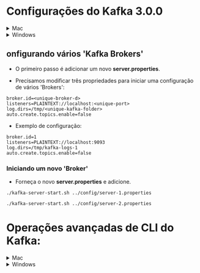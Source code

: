 #  Configurações do Kafka 3.0.0

<details><summary>Mac</summary>
<p>

- Certifique-se de estar dentro do diretório bin.

## Start Zookeeper and Kafka Broker

-   Inicie o Zookeeper:

```
./zookeeper-server-start.sh ../config/zookeeper.properties
```

- Adicione as propriedades abaixo no server.properties (opcional):

```
listeners=PLAINTEXT://localhost:9092
auto.create.topics.enable=false
```

-   Inicie o Kafka Broker:

```
./kafka-server-start.sh ../config/server.properties
```

## Como criar um tópico?

```
./kafka-topics.sh --create --topic test-topic --replication-factor 1 --partitions 4 --bootstrap-server localhost:9092
```

## Como instanciar um Produtor no console?

### Sem chave:

```
./kafka-console-producer.sh --broker-list localhost:9092 --topic test-topic
```

### Com chave:

```
./kafka-console-producer.sh --broker-list localhost:9092 --topic test-topic --property "key.separator=-" --property "parse.key=true"
```

## Como instanciar um Consumidor no console?

### Sem chave:

```
./kafka-console-consumer.sh --bootstrap-server localhost:9092 --topic test-topic --from-beginning
```

### Com chave:

```
./kafka-console-consumer.sh --bootstrap-server localhost:9092 --topic test-topic --from-beginning -property "key.separator= - " --property "print.key=true"
```

### Com grupo de consumidores:

```
./kafka-console-consumer.sh --bootstrap-server localhost:9092 --topic test-topic --group <group-name>
```

### Consumir mensagens com 'Kafka Headers':

```
./kafka-console-consumer.sh --bootstrap-server localhost:9092 --topic library-events.DLT --from-beginning --property print.headers=true --property print.timestamp=true
```

</p>

</details>

<details><summary>Windows</summary>
<p>

- Make sure you are inside the **bin/windows** directory.

## Inicie o Zookeeper e o Kafka Broker

-   Inicie o Zookeeper:

```
zookeeper-server-start.bat ..\..\config\zookeeper.properties
```

-   Inicie o Kafka Broker:

```
kafka-server-start.bat ..\..\config\server.properties
```

## Como criar um tópico ?

```
kafka-topics.bat --create --topic test-topic  --replication-factor 1 --partitions 4 --bootstrap-server localhost:9092
```

## Como instanciar um Produtor no console?

### Sem chave:

```
kafka-console-producer.bat --broker-list localhost:9092 --topic test-topic
```

### Com chave:

```
kafka-console-producer.bat --broker-list localhost:9092 --topic test-topic --property "key.separator=-" --property "parse.key=true"
```

## Como instanciar um Consumidor no console?

### Sem chave:

```
kafka-console-consumer.bat --bootstrap-server localhost:9092 --topic test-topic --from-beginning
```

### Com chave:

```
kafka-console-consumer.bat --bootstrap-server localhost:9092 --topic test-topic --from-beginning -property "key.separator= - " --property "print.key=true"
```

### Com grupo de consumidores:

```
kafka-console-consumer.bat --bootstrap-server localhost:9092 --topic test-topic --group <group-name>
```

### Consuma mensagens com 'Kafka Headers':

```
kafka-console-consumer.bat --bootstrap-server localhost:9092 --topic library-events.DLT --from-beginning --property print.headers=true --property print.timestamp=true
```

</p>

</details>

## onfigurando vários 'Kafka Brokers'

- O primeiro passo é adicionar um novo **server.properties**.

- Precisamos modificar três propriedades para iniciar uma configuração de vários 'Brokers':

```
broker.id=<unique-broker-d>
listeners=PLAINTEXT://localhost:<unique-port>
log.dirs=/tmp/<unique-kafka-folder>
auto.create.topics.enable=false
```

- Exemplo de configuração:

```
broker.id=1
listeners=PLAINTEXT://localhost:9093
log.dirs=/tmp/kafka-logs-1
auto.create.topics.enable=false
```

### Iniciando um novo 'Broker'

- Forneça o novo **server.properties** e adicione.

```
./kafka-server-start.sh ../config/server-1.properties
```

```
./kafka-server-start.sh ../config/server-2.properties
```

# Operações avançadas de CLI do Kafka:

<details><summary>Mac</summary>
<p>

## Listar os tópicos em um cluster:

```
./kafka-topics.sh --bootstrap-server localhost:9092 --list
```

## Descreva o tópico:

- O comando abaixo pode ser usado para descrever todos os tópicos:

```
./kafka-topics.sh --bootstrap-server localhost:9092 --describe
```

- O comando abaixo pode ser usado para descrever um tópico específico:

```
./kafka-topics.sh --bootstrap-server localhost:9092 --describe --topic <topic-name>
```

## Alterar a réplica insíncrona mínima:
```
./kafka-configs.sh  --bootstrap-server localhost:9092 --entity-type topics --entity-name library-events --alter --add-config min.insync.replicas=2
```

## Alterar as partições de um tópico:
```
./kafka-topics.sh --bootstrap-server localhost:9092 --alter --topic test-topic --partitions 40
```

## Deletar um tópico:

```
./kafka-topics.sh --bootstrap-server localhost:9092 --delete --topic test-topic
```
## Visualizar grupos de consumidores:

```
./kafka-consumer-groups.sh --bootstrap-server localhost:9092 --list
```

### Deslocamento de grupos de consumidores:

```
./kafka-consumer-groups.sh --bootstrap-server localhost:9092 --describe --group console-consumer-27773
```

## Visualizando o registro de 'commit':

```
./kafka-run-class.sh kafka.tools.DumpLogSegments --deep-iteration --files /tmp/kafka-logs/test-topic-0/00000000000000000000.log
```

## Configurando a réplica insíncrona mínima:

```
./kafka-configs.sh --alter --bootstrap-server localhost:9092 --entity-type topics --entity-name test-topic --add-config min.insync.replicas=2
```
</p>
</details>


<details><summary>Windows</summary>
<p>

- Certifique-se de estar dentro do diretório **bin/windows**.

## Listar os tópicos em um cluster:

```
kafka-topics.bat --bootstrap-server localhost:9092 --list
```

## Descreva o tópico:

- O comando abaixo pode ser usado para descrever um tópico específico:

```
kafka-topics.bat --bootstrap-server localhost:9092 --describe
```

- The below command can be used to describe a specific topic:

```
kafka-topics.bat --bootstrap-server localhost:9092 --describe --topic <topic-name>
```

## Alterar a réplica insíncrona mínima:
```
kafka-configs.bat --bootstrap-server localhost:9092 --entity-type topics --entity-name library-events --alter --add-config min.insync.replicas=2
```
## Alterar as partições de um tópico:
```
kafka-configs.bat --bootstrap-server localhost:9092 --alter --topic test-topic --partitions 40
```

## Deletar um tópico:

```
kafka-topics.bat --bootstrap-server localhost:9092 --delete --topic <topic-name>
```


## Visualizar grupos de consumidores:

```
kafka-consumer-groups.bat --bootstrap-server localhost:9092 --list
```

### Deslocamento de grupos de consumidores:

```
kafka-consumer-groups.bat --bootstrap-server localhost:9092 --describe --group console-consumer-27773
```

## Visualizando o registro de 'commit':

```
kafka-run-class.bat kafka.tools.DumpLogSegments --deep-iteration --files /tmp/kafka-logs/test-topic-0/00000000000000000000.log
```
</p>
</details>
